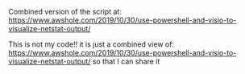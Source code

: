 Combined version of the script at: https://www.awshole.com/2019/10/30/use-powershell-and-visio-to-visualize-netstat-output/

This is not my code!! it is just a combined view of: https://www.awshole.com/2019/10/30/use-powershell-and-visio-to-visualize-netstat-output/  so that I can share it
